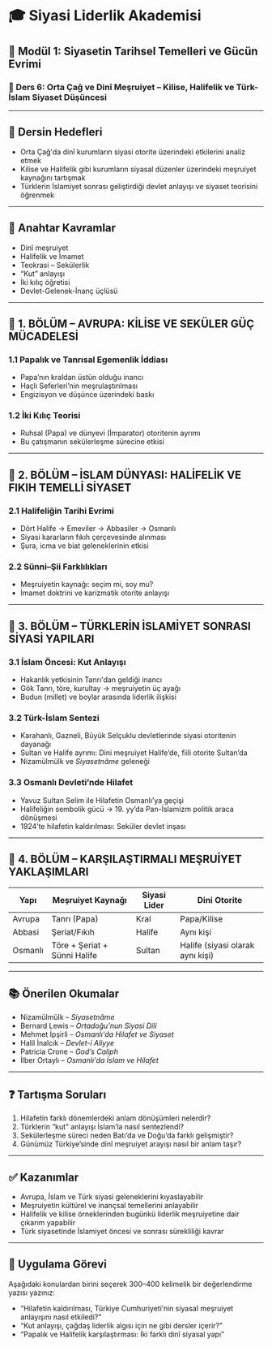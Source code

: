 # 🎓 Siyasi Liderlik Akademisi

## 📘 Modül 1: Siyasetin Tarihsel Temelleri ve Gücün Evrimi

### 🕌 Ders 6: Orta Çağ ve Dinî Meşruiyet – Kilise, Halifelik ve Türk-İslam Siyaset Düşüncesi

---

## 🎯 Dersin Hedefleri

- Orta Çağ'da dinî kurumların siyasi otorite üzerindeki etkilerini analiz etmek
- Kilise ve Halifelik gibi kurumların siyasal düzenler üzerindeki meşruiyet kaynağını tartışmak
- Türklerin İslamiyet sonrası geliştirdiği devlet anlayışı ve siyaset teorisini öğrenmek

---

## 🧠 Anahtar Kavramlar

- Dinî meşruiyet
- Halifelik ve İmamet
- Teokrasi – Sekülerlik
- “Kut” anlayışı
- İki kılıç öğretisi
- Devlet-Gelenek-İnanç üçlüsü

---

## 🏰 1. BÖLÜM – AVRUPA: KİLİSE VE SEKÜLER GÜÇ MÜCADELESİ

### 1.1 Papalık ve Tanrısal Egemenlik İddiası

- Papa’nın kraldan üstün olduğu inancı
- Haçlı Seferleri’nin meşrulaştırılması
- Engizisyon ve düşünce üzerindeki baskı

### 1.2 İki Kılıç Teorisi

- Ruhsal (Papa) ve dünyevi (İmparator) otoritenin ayrımı
- Bu çatışmanın sekülerleşme sürecine etkisi

---

## 🕌 2. BÖLÜM – İSLAM DÜNYASI: HALİFELİK VE FIKIH TEMELLİ SİYASET

### 2.1 Halifeliğin Tarihi Evrimi

- Dört Halife → Emeviler → Abbasiler → Osmanlı
- Siyasi kararların fıkıh çerçevesinde alınması
- Şura, icma ve biat geleneklerinin etkisi

### 2.2 Sünni–Şii Farklılıkları

- Meşruiyetin kaynağı: seçim mi, soy mu?
- İmamet doktrini ve karizmatik otorite anlayışı

---

## 🏺 3. BÖLÜM – TÜRKLERİN İSLAMİYET SONRASI SİYASİ YAPILARI

### 3.1 İslam Öncesi: Kut Anlayışı

- Hakanlık yetkisinin Tanrı'dan geldiği inancı
- Gök Tanrı, töre, kurultay → meşruiyetin üç ayağı
- Budun (millet) ve boylar arasında liderlik ilişkisi

### 3.2 Türk-İslam Sentezi

- Karahanlı, Gazneli, Büyük Selçuklu devletlerinde siyasi otoritenin dayanağı
- Sultan ve Halife ayrımı: Dini meşruiyet Halife’de, fiili otorite Sultan’da
- Nizamülmülk ve _Siyasetnâme_ geleneği

### 3.3 Osmanlı Devleti’nde Hilafet

- Yavuz Sultan Selim ile Hilafetin Osmanlı’ya geçişi
- Halifeliğin sembolik gücü → 19. yy’da Pan-İslamizm politik araca dönüşmesi
- 1924’te hilafetin kaldırılması: Seküler devlet inşası

---

## 📜 4. BÖLÜM – KARŞILAŞTIRMALI MEŞRUİYET YAKLAŞIMLARI

| Yapı    | Meşruiyet Kaynağı            | Siyasi Lider | Dini Otorite                     |
| ------- | ---------------------------- | ------------ | -------------------------------- |
| Avrupa  | Tanrı (Papa)                 | Kral         | Papa/Kilise                      |
| Abbasi  | Şeriat/Fıkıh                 | Halife       | Aynı kişi                        |
| Osmanlı | Töre + Şeriat + Sünni Halife | Sultan       | Halife (siyasi olarak aynı kişi) |

---

## 📚 Önerilen Okumalar

- Nizamülmülk – _Siyasetnâme_
- Bernard Lewis – _Ortadoğu’nun Siyasi Dili_
- Mehmet İpşirli – _Osmanlı'da Hilafet ve Siyaset_
- Halil İnalcık – _Devlet-i Aliyye_
- Patricia Crone – _God’s Caliph_
- İlber Ortaylı – _Osmanlı'da İslam ve Hilafet_

---

## ❓ Tartışma Soruları

1. Hilafetin farklı dönemlerdeki anlam dönüşümleri nelerdir?
2. Türklerin “kut” anlayışı İslam’la nasıl sentezlendi?
3. Sekülerleşme süreci neden Batı’da ve Doğu’da farklı gelişmiştir?
4. Günümüz Türkiye’sinde dinî meşruiyet arayışı nasıl bir anlam taşır?

---

## ✅ Kazanımlar

- Avrupa, İslam ve Türk siyasi geleneklerini kıyaslayabilir
- Meşruiyetin kültürel ve inançsal temellerini anlayabilir
- Halifelik ve kilise örneklerinden bugünkü liderlik meşruiyetine dair çıkarım yapabilir
- Türk siyasetinde İslamiyet öncesi ve sonrası sürekliliği kavrar

---

## 🧪 Uygulama Görevi

Aşağıdaki konulardan birini seçerek 300–400 kelimelik bir değerlendirme yazısı yazınız:

- “Hilafetin kaldırılması, Türkiye Cumhuriyeti’nin siyasal meşruiyet anlayışını nasıl etkiledi?”
- “Kut anlayışı, çağdaş liderlik algısı için ne gibi dersler içerir?”
- “Papalık ve Halifelik karşılaştırması: İki farklı dinî siyasal yapı”
